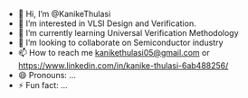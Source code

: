- 👋 Hi, I’m @KanikeThulasi
- 👀 I’m interested in VLSI Design and Verification.
- 🌱 I’m currently learning Universal Verification Methodology
- 💞️ I’m looking to collaborate on Semiconductor industry
- 📫 How to reach me kanikethulasi05@gmail.com or https://www.linkedin.com/in/kanike-thulasi-6ab488256/
- 😄 Pronouns: ...
- ⚡ Fun fact: ...

<!---
KanikeThulasi/KanikeThulasi is a ✨ special ✨ repository because its `README.md` (this file) appears on your GitHub profile.
You can click the Preview link to take a look at your changes.
--->
